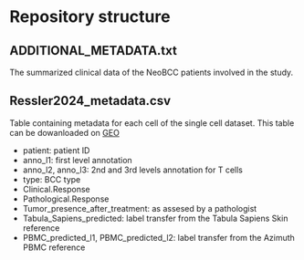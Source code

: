 # Repository structure

## ADDITIONAL_METADATA.txt
The summarized clinical data of the NeoBCC patients involved in the study.

## Ressler2024_metadata.csv
Table containing metadata for each cell of the single cell dataset. This table can be dowanloaded on [GEO]()

- patient: patient ID
- anno_l1: first level annotation
- anno_l2, anno_l3: 2nd and 3rd levels annotation for T cells
- type: BCC type
- Clinical.Response
- Pathological.Response
- Tumor_presence_after_treatment: as assesed by a pathologist
- Tabula_Sapiens_predicted: label transfer from the Tabula Sapiens Skin reference
- PBMC_predicted_l1, PBMC_predicted_l2: label transfer from the Azimuth PBMC reference

  
